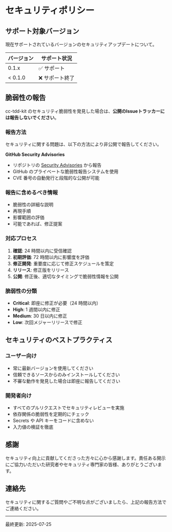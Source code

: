 # セキュリティポリシー

## サポート対象バージョン

現在サポートされているバージョンのセキュリティアップデートについて。

| バージョン | サポート状況 |
| ------- | ---------- |
| 0.1.x   | ✅ サポート |
| < 0.1.0 | ❌ サポート終了 |

## 脆弱性の報告

cc-tdd-kit のセキュリティ脆弱性を発見した場合は、**公開のIssueトラッカーには報告しないでください**。

### 報告方法

セキュリティに関する問題は、以下の方法により非公開で報告してください。

**GitHub Security Advisories**
- リポジトリの [Security Advisories](https://github.com/B16B1RD/cc-tdd-kit/security/advisories) から報告
- GitHub のプライベートな脆弱性報告システムを使用
- CVE 番号の自動発行と段階的な公開が可能

### 報告に含めるべき情報

- 脆弱性の詳細な説明
- 再現手順
- 影響範囲の評価
- 可能であれば、修正提案

### 対応プロセス

1. **確認**: 24 時間以内に受信確認
2. **初期評価**: 72 時間以内に影響度を評価
3. **修正開発**: 重要度に応じて修正スケジュールを策定
4. **リリース**: 修正版をリリース
5. **公開**: 修正後、適切なタイミングで脆弱性情報を公開

### 脆弱性の分類

- **Critical**: 即座に修正が必要（24 時間以内）
- **High**: 1 週間以内に修正
- **Medium**: 30 日以内に修正
- **Low**: 次回メジャーリリースで修正

## セキュリティのベストプラクティス

### ユーザー向け

- 常に最新バージョンを使用してください
- 信頼できるソースからのみインストールしてください
- 不審な動作を発見した場合は即座に報告してください

### 開発者向け

- すべてのプルリクエストでセキュリティレビューを実施
- 依存関係の脆弱性を定期的にチェック
- Secrets や API キーをコードに含めない
- 入力値の検証を徹底

## 感謝

セキュリティ向上に貢献してくださった方々に心から感謝します。責任ある開示にご協力いただいた研究者やセキュリティ専門家の皆様、ありがとうございます。

## 連絡先

セキュリティに関するご質問やご不明な点がございましたら、上記の報告方法でご連絡ください。

---

最終更新: 2025-07-25
